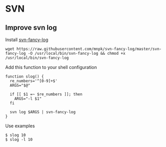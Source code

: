 # SVN

## Improve svn log

Install [svn-fancy-log](https://github.com/mnpk/svn-fancy-log)

```
wget https://raw.githubusercontent.com/mnpk/svn-fancy-log/master/svn-fancy-log -O /usr/local/bin/svn-fancy-log && chmod +x /usr/local/bin/svn-fancy-log
```

Add this function to your shell configuration

```
function slog() {
  re_numbers='^[0-9]+$'
  ARGS="$@"

  if [[ $1 =~ $re_numbers ]]; then
    ARGS="-l $1"
  fi

  svn log $ARGS | svn-fancy-log
}
```

Use examples

```
$ slog 10
$ slog -l 10
```


